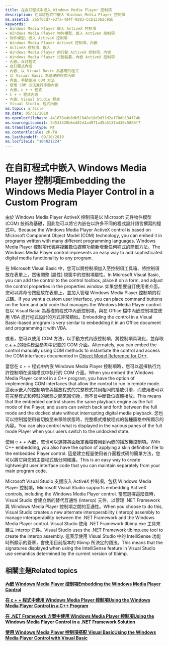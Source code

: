 ```yaml
---
title: 在自訂程式中嵌入 Windows Media Player 控制項
description: 在自訂程式中嵌入 Windows Media Player 控制項
ms.assetid: 2a5f0cd7-e3fa-4d4f-9203-bcb13362c9ab
keywords:
- Windows Media Player 嵌入 ActiveX 控制項
- Windows Media Player 物件模型，嵌入 ActiveX 控制項
- 物件模型，嵌入 ActiveX 控制項
- Windows Media Player ActiveX 控制項，內嵌
- ActiveX 控制項，嵌入
- Windows Media Player 的行動 ActiveX 控制項，內嵌
- Windows Media Player 行動裝置，內嵌 ActiveX 控制項
- 內嵌，自訂程式
- 自訂程式內嵌
- 內嵌、以 Visual Basic 為基礎的程式
- 以 Visual Basic 為基礎的程式內嵌
- 內嵌、手動使用 COM 方法
- 使用 COM 方法進行手動內嵌
- 內嵌，c + + 程式
- C + + 程式內嵌
- 內嵌、Visual Studio 程式
- Visual Studio，程式內嵌
ms.topic: article
ms.date: 05/31/2018
ms.openlocfilehash: 441678e4b8db51040e18d9d31d2af78db134f74b
ms.sourcegitcommit: 2d531328b6ed82d4ad971a45a5131b430c5866f7
ms.translationtype: MT
ms.contentlocale: zh-TW
ms.lasthandoff: 09/16/2019
ms.locfileid: "104021224"
---
```

# <a name="embedding-the-windows-media-player-control-in-a-custom-program"></a><span data-ttu-id="0aa84-120">在自訂程式中嵌入 Windows Media Player 控制項</span><span class="sxs-lookup"><span data-stu-id="0aa84-120">Embedding the Windows Media Player Control in a Custom Program</span></span>

<span data-ttu-id="0aa84-121">由於 Windows Media Player ActiveX 控制項是以 Microsoft 元件物件模型 (COM) 技術為基礎，因此您可以將它內嵌在以許多不同的程式設計語言撰寫的程式中。</span><span class="sxs-lookup"><span data-stu-id="0aa84-121">Because the Windows Media Player ActiveX control is based on Microsoft Component Object Model (COM) technology, you can embed it in programs written with many different programming languages.</span></span> <span data-ttu-id="0aa84-122">Windows Media Player 控制項代表將複雜數位媒體功能新增至任何程式的簡單方法。</span><span class="sxs-lookup"><span data-stu-id="0aa84-122">The Windows Media Player control represents an easy way to add sophisticated digital media functionality to any program.</span></span>

<span data-ttu-id="0aa84-123">在 Microsoft Visual Basic 中，您可以將控制項加入至控制項工具箱、將控制項放在表單上，然後調整 [屬性] 視窗中的控制項屬性。</span><span class="sxs-lookup"><span data-stu-id="0aa84-123">In Microsoft Visual Basic, you can add the control to the control toolbox, place it on a form, and adjust the control properties in the properties window.</span></span> <span data-ttu-id="0aa84-124">如果您想要自訂使用者介面，您可以將命令按鈕放在表單上，並加入管理 Windows Media Player 控制項的程式碼。</span><span class="sxs-lookup"><span data-stu-id="0aa84-124">If you want a custom user interface, you can place command buttons on the form and add code that manages the Windows Media Player control.</span></span> <span data-ttu-id="0aa84-125">在以 Visual Basic 為基礎的程式中內嵌控制項，與在 Office 檔中內嵌控制項並使用 VBA 進行程式設計的方式非常類似。</span><span class="sxs-lookup"><span data-stu-id="0aa84-125">Embedding the control in a Visual Basic-based program is very similar to embedding it in an Office document and programming it with VBA.</span></span>

<span data-ttu-id="0aa84-126">或者，您可以使用 COM 方法，以手動方式內嵌控制項，將控制項具現化，並存取 [c + + 的物件模型參考](object-model-reference-for-c.md)中記載的 COM 介面。</span><span class="sxs-lookup"><span data-stu-id="0aa84-126">Alternately, you can embed the control manually using COM methods to instantiate the control and access the COM interfaces documented in [Object Model Reference for C++](object-model-reference-for-c.md).</span></span>

<span data-ttu-id="0aa84-127">當您在 c + + 程式中內嵌 Windows Media Player 控制項時，您可以選擇執行允許控制項在遠端模式中執行的 COM 介面。</span><span class="sxs-lookup"><span data-stu-id="0aa84-127">When you embed the Windows Media Player control in a C++ program, you have the option of implementing COM interfaces that allow the control to run in remote mode.</span></span> <span data-ttu-id="0aa84-128">這表示嵌入的控制項會與播放程式的完整模式共用相同的播放引擎，而使用者可以在完整模式和停駐的狀態之間來回切換，而不會中斷數位媒體播放。</span><span class="sxs-lookup"><span data-stu-id="0aa84-128">This means that the embedded control shares the same playback engine as the full mode of the Player, and users can switch back and forth between the full mode and the docked state without interrupting digital media playback.</span></span> <span data-ttu-id="0aa84-129">您也可以控制當使用者切換至未移除狀態時，完整模式播放程式的各種窗格中所顯示的內容。</span><span class="sxs-lookup"><span data-stu-id="0aa84-129">You can also control what is displayed in the various panes of the full mode Player when your users switch to the undocked state.</span></span>

<span data-ttu-id="0aa84-130">使用 c + + 內嵌，您也可以選擇將面板定義檔套用到內嵌的播放機控制項。</span><span class="sxs-lookup"><span data-stu-id="0aa84-130">With C++ embedding, you also have the option of applying a skin definition file to the embedded Player control.</span></span> <span data-ttu-id="0aa84-131">這是建立輕量使用者介面程式碼的簡單方法，您可以將它與您的主要程式碼分開維護。</span><span class="sxs-lookup"><span data-stu-id="0aa84-131">This is an easy way to create lightweight user interface code that you can maintain separately from your main program code.</span></span>

<span data-ttu-id="0aa84-132">Microsoft Visual Studio 支援嵌入 ActiveX 控制項，包括 Windows Media Player 控制項。</span><span class="sxs-lookup"><span data-stu-id="0aa84-132">Microsoft Visual Studio supports embedding ActiveX controls, including the Windows Media Player control.</span></span> <span data-ttu-id="0aa84-133">當您選擇這麼做時，Visual Studio 會建立新的替代互通性 (interop) 元件，以管理 .NET Framework 與 Windows Media Player 控制項之間的互通性。</span><span class="sxs-lookup"><span data-stu-id="0aa84-133">When you choose to do this, Visual Studio creates a new alternate interoperability (interop) assembly to manage interoperability between the .NET Framework and the Windows Media Player control.</span></span> <span data-ttu-id="0aa84-134">Visual Studio 使用 .NET Framework tlbimp.exe 工具來建立 interop 元件。</span><span class="sxs-lookup"><span data-stu-id="0aa84-134">Visual Studio uses the .NET Framework tlbimp.exe tool to create the interop assembly.</span></span> <span data-ttu-id="0aa84-135">這表示使用 Visual Studio 中的 IntelliSense 功能時所顯示的簽章，會使用目前版本的 tlbimp 所決定的語法。</span><span class="sxs-lookup"><span data-stu-id="0aa84-135">This means that the signatures displayed when using the IntelliSense feature in Visual Studio use semantics determined by the current version of tlbimp.</span></span>

## <a name="related-topics"></a><span data-ttu-id="0aa84-136">相關主題</span><span class="sxs-lookup"><span data-stu-id="0aa84-136">Related topics</span></span>

<dl> <dt>

[<span data-ttu-id="0aa84-137">**內嵌 Windows Media Player 控制項**</span><span class="sxs-lookup"><span data-stu-id="0aa84-137">**Embedding the Windows Media Player Control**</span></span>](embedding-the-windows-media-player-control.md)
</dt> <dt>

[<span data-ttu-id="0aa84-138">**在 c + + 程式中使用 Windows Media Player 控制項**</span><span class="sxs-lookup"><span data-stu-id="0aa84-138">**Using the Windows Media Player Control in a C++ Program**</span></span>](using-the-windows-media-player-control-in-a-c---program.md)
</dt> <dt>

[<span data-ttu-id="0aa84-139">**在 .NET Framework 方案中使用 Windows Media Player 控制項**</span><span class="sxs-lookup"><span data-stu-id="0aa84-139">**Using the Windows Media Player Control in a .NET Framework Solution**</span></span>](using-the-windows-media-player-control-in-a--net-framework-solution.md)
</dt> <dt>

[<span data-ttu-id="0aa84-140">**使用 Windows Media Player 控制項搭配 Visual Basic**</span><span class="sxs-lookup"><span data-stu-id="0aa84-140">**Using the Windows Media Player Control with Visual Basic**</span></span>](using-the-windows-media-player-control-with-visual-basic.md)
</dt> </dl>

 

 




